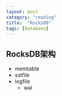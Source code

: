 ```yaml
---
layout: post
category: "reading"
title:  "RocksDB"
tags: [Database]
---
```

## RocksDB架构
* memtable
* sstfile
* logfile
	* wal

